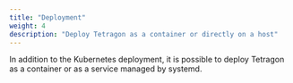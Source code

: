 ```yaml
---
title: "Deployment"
weight: 4
description: "Deploy Tetragon as a container or directly on a host"
---
```


In addition to the Kubernetes deployment, it is possible to deploy Tetragon as
a container or as a service managed by systemd.

